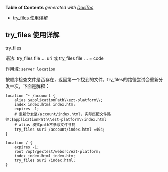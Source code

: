 <!-- START doctoc generated TOC please keep comment here to allow auto update -->
<!-- DON'T EDIT THIS SECTION, INSTEAD RE-RUN doctoc TO UPDATE -->
**Table of Contents**  *generated with [DocToc](https://github.com/thlorenz/doctoc)*

- [try_files 使用详解](#try_files-%E4%BD%BF%E7%94%A8%E8%AF%A6%E8%A7%A3)

<!-- END doctoc generated TOC please keep comment here to allow auto update -->

## try_files 使用详解

try_files

语法: try_files file ... uri 或 try_files file ... = code

作用域: `server location`

按顺序检查文件是否存在，返回第一个找到的文件，try_files的路径尝试会重新分发一次，下面是解释：


~~~nginx
location ^~ /account {
    alias $applicationPath\\ezt-platform\\;
    index index.html index.htm;
    expires -1;
    # 重新分发至/account/index.html，实际匹配文件路径:$applicationPath\\ezt-platform\\index.html
    # alias 模式path不参与文件寻找
    try_files $uri /account/index.html =404;
}

location / {
    expires -1;
    root /opt/gectest/websrc/ezt-platform;
    index index.html index.htm;
    try_files $uri /index.html;
}
~~~
